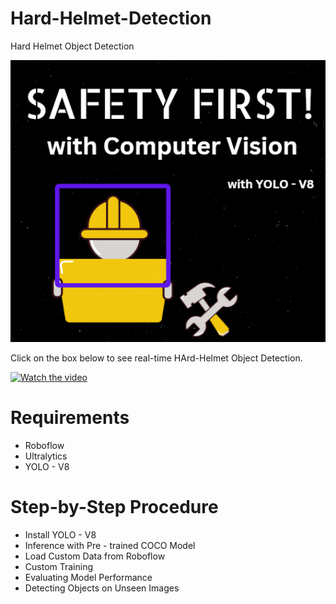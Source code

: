 # Hard-Helmet-Detection
Hard Helmet Object Detection

![Helmet Banner](https://github.com/Zahra30-coder/Hard-Helmet-Detection/raw/main/helmet%20Banner.png)


Click on the box below to see real-time HArd-Helmet Object Detection.

[![Watch the video](https://via.placeholder.com/150)](https://drive.google.com/file/d/1XSxaKPh3CNs-yHkTHZheYZTjR4Joc9K-/view?usp=sharing/autoplay-video.mp4)


# Requirements

* Roboflow
* Ultralytics
* YOLO - V8

# Step-by-Step Procedure

* Install YOLO - V8
* Inference with Pre - trained COCO Model
* Load Custom Data from Roboflow
* Custom Training
* Evaluating Model Performance
* Detecting Objects on Unseen Images

